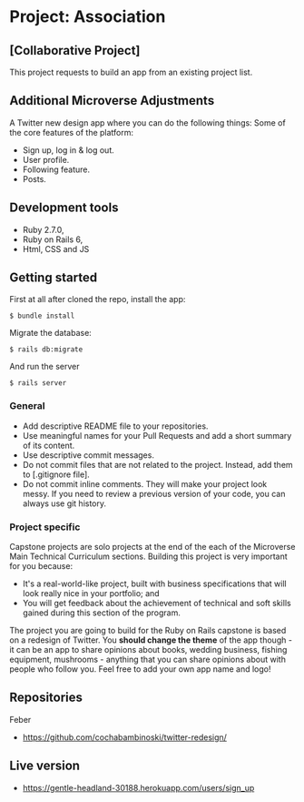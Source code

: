 # Project: Association


## [Collaborative Project]

This project requests to build an app from an existing project list.


## Additional Microverse Adjustments

A Twitter new design app where you can do the following things:
 Some of the core features of the platform:
 - Sign up, log in & log out.
 - User profile.
 - Following feature. 
 - Posts. 

## Development tools

- Ruby 2.7.0,
- Ruby on Rails 6,
- Html, CSS and JS

## Getting started

First at all after cloned the repo, install the app:

```
$ bundle install
```

Migrate the database:

```
$ rails db:migrate
```

And run the server

```
$ rails server
```

### General

- Add descriptive README file to your repositories.
- Use meaningful names for your Pull Requests and add a short summary of its content.
- Use descriptive commit messages.
- Do not commit files that are not related to the project. Instead, add them to [.gitignore file].
- Do not commit inline comments. They will make your project look messy. If you need to review a previous version of your code, you can always use git history.

### Project specific

Capstone projects are solo projects at the end of the each of the Microverse Main Technical Curriculum sections. Building this project is very important for you because:

- It's a real-world-like project, built with business specifications that will look really nice in your portfolio; and
- You will get feedback about the achievement of technical and soft skills gained during this section of the program.

The project you are going to build for the Ruby on Rails capstone is based on a redesign of Twitter. You **should change the theme** of the app though - it can be an app to share opinions about books, wedding business, fishing equipment, mushrooms - anything that you can share opinions about with people who follow you. Feel free to add your own app name and logo!

## Repositories

Feber

- https://github.com/cochabambinoski/twitter-redesign/

## Live version

- https://gentle-headland-30188.herokuapp.com/users/sign_up
